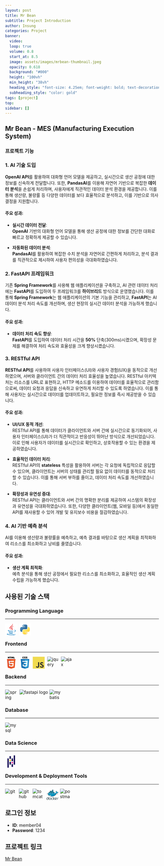 ```yaml
---
layout: post
title: Mr Bean
subtitle: Project Introduction
author: Insung
categories: Project
banner:
  video: 
  loop: true
  volume: 0.8
  start_at: 8.5
  image: assets/images/mrbean-thumbnail.jpeg
  opacity: 0.618
  background: "#000"
  height: "100vh"
  min_height: "38vh"
  heading_style: "font-size: 4.25em; font-weight: bold; text-decoration: underline"
  subheading_style: "color: gold"
tags: [project]
top:
sidebar: []
---
```


## Mr Bean - MES (Manufacturing Execution System)

### 프로젝트 기능

### 1. **AI 기술 도입**
**OpenAI API**를 활용하여 대화형 언어 모델을 제공하고, 실시간으로 생산 공정에 대한 정보를 신속하게 전달합니다. 또한, **PandasAI**를 이용해 자연어 기반으로 복잡한 **데이터 분석**을 손쉽게 처리하며, 사용자에게 직관적인 데이터 분석 환경을 제공합니다. 이를 통해 생산량, 불량률 등 다양한 데이터를 보다 효율적으로 분석하고, 이를 기반으로 의사 결정을 지원합니다.

#### 주요 성과:
- **실시간 데이터 전달**:  
  **OpenAI** 기반의 대화형 언어 모델을 통해 생산 공정에 대한 정보를 간단한 대화로 빠르고 정확하게 제공할 수 있습니다.

- **자동화된 데이터 분석**:  
  **PandasAI**를 활용하여 복잡한 수치 분석을 자연어로 간편하게 처리하고, 분석 결과를 직관적으로 제시하여 사용자 편의성을 극대화하였습니다.

### 2. **FastAPI 프레임워크**
기존 **Spring Framework**를 사용해 웹 애플리케이션을 구축하고, AI 관련 데이터 처리에는 **FastAPI**를 도입하여 두 프레임워크를 **하이브리드** 방식으로 운영했습니다. 이를 통해 **Spring Framework**는 웹 애플리케이션의 기본 기능을 관리하고, **FastAPI**는 AI 데이터 분석 처리 속도를 개선하며, 생산 현장의 실시간 데이터 분석을 가능하게 했습니다.

#### 주요 성과:
- **데이터 처리 속도 향상**:  
  **FastAPI**를 도입하여 데이터 처리 시간을 **50%** 단축(300ms)시켰으며, 확장성 문제를 해결하여 처리 속도와 효율성을 크게 향상시켰습니다.

### 3. **RESTful API**

**RESTful API**를 사용하여 사용자 인터페이스(UI)와 사용자 경험(UX)을 동적으로 개선하였으며, 서버와 클라이언트 간의 데이터 처리 효율성을 높였습니다. RESTful 아키텍처는 리소스를 URL로 표현하고, HTTP 메소드를 이용하여 데이터를 효율적으로 관리함으로써, 데이터 요청과 응답을 신속하고 유연하게 처리할 수 있도록 하였습니다. 이를 통해 사용자는 실시간으로 데이터를 업데이트하고, 필요한 정보를 즉시 제공받을 수 있습니다.

#### 주요 성과:
- **UI/UX 동적 개선**:  
  RESTful API를 통해 데이터가 클라이언트와 서버 간에 실시간으로 동기화되어, 사용자 인터페이스(UI)가 더 직관적이고 반응성이 뛰어난 방식으로 개선되었습니다. 이로 인해 사용자가 데이터를 실시간으로 확인하고, 상호작용할 수 있는 환경을 제공하였습니다.

- **효율적인 데이터 처리**:  
  RESTful API의 **stateless** 특성을 활용하여 서버는 각 요청에 독립적으로 응답할 수 있으며, 클라이언트는 서버의 상태를 관리할 필요 없이 데이터를 동적으로 처리할 수 있습니다. 이를 통해 서버 부하를 줄이고, 데이터 처리 속도를 개선하였습니다.

- **확장성과 유연성 증대**:  
  RESTful API는 클라이언트와 서버 간의 명확한 분리를 제공하여 시스템의 확장성과 유연성을 극대화하였습니다. 또한, 다양한 클라이언트(웹, 모바일 등)에서 동일한 API를 재사용할 수 있어 개발 및 유지보수 비용을 절감하였습니다.

### 4. **AI 기반 예측 분석**
AI를 이용해 생산량과 불량률을 예측하고, 예측 결과를 바탕으로 생산 계획을 최적화하여 리소스를 최소화하고 낭비를 줄였습니다.

#### 주요 성과:
- **생산 계획 최적화**:  
  예측 분석을 통해 생산 공정에서 필요한 리소스를 최소화하고, 효율적인 생산 계획 수립을 가능하게 했습니다.


## 사용된 기술 스택

### Programming Language

---
<a href="https://www.java.com" target="_blank" rel="noreferrer">
  <img style="float:left; margin-right:5px;" src="https://raw.githubusercontent.com/devicons/devicon/master/icons/java/java-original.svg" alt="java" width="40" height="40"/>
</a>
<a href="https://www.python.org" target="_blank" rel="noreferrer">
    <img style="float:left; margin-right:5px;" src="https://raw.githubusercontent.com/devicons/devicon/master/icons/python/python-original.svg" alt="python" width="40" height="40"/>
</a><br><br>

### Frontend

---
<a href="https://www.w3.org/html/" target="_blank" rel="noreferrer"> 
  <img style="float:left; margin-right:5px;" src="https://raw.githubusercontent.com/devicons/devicon/master/icons/html5/html5-original-wordmark.svg" alt="html5" width="40" height="40"/>
</a>
<a href="https://www.w3schools.com/css/" target="_blank" rel="noreferrer"> 
  <img style="float:left; margin-right:5px;" src="https://raw.githubusercontent.com/devicons/devicon/master/icons/css3/css3-original-wordmark.svg" alt="css3" width="40" height="40"/>
</a> 
<a href="https://developer.mozilla.org/en-US/docs/Web/JavaScript" target="_blank" rel="noreferrer"> 
  <img style="float:left; margin-right:8px;" src="https://raw.githubusercontent.com/devicons/devicon/master/icons/javascript/javascript-original.svg" alt="javascript" width="40" height="40"/>
</a>
<a href="https://jquery.com/" target="_blank" rel="noreferrer">
  <img style="float:left; margin-right:5px;" src="https://img1.daumcdn.net/thumb/R1280x0/?scode=mtistory2&amp;fname=https%3A%2F%2Fblog.kakaocdn.net%2Fdn%2FF0Hil%2FbtsDqQe9Gh9%2FgEqI1NbhRoCPSWh4v4Vprk%2Fimg.png" alt="jquery" width="40" height="40"/>
</a>
<a href="https://www.w3schools.com/xml/ajax_intro.asp" target="_blank" rel="noreferrer">
  <img style="float:left; margin-right:5px;" src="https://img1.daumcdn.net/thumb/R1280x0/?scode=mtistory2&amp;fname=https%3A%2F%2Fblog.kakaocdn.net%2Fdn%2Fd0BpMb%2FbtsDxNgClLV%2FHWQNqIZDFIFVhaiEGk3o1k%2Fimg.png" alt="ajax" width="40" height="40"/>
</a><br><br>

### Backend

---
<a href="https://spring.io/" target="_blank" rel="noreferrer"> 
  <img style="float:left; margin-right:7px;" src="https://www.vectorlogo.zone/logos/springio/springio-icon.svg" alt="spring" width="40" height="40"/>
</a>
<a href="https://fastapi.tiangolo.com/" target="_blank" rel="noreferrer"> 
    <img style="float:left; margin-right:5px;" src="https://cdn.jsdelivr.net/gh/devicons/devicon/icons/fastapi/fastapi-original.svg" height="40" alt="fastapi logo"/>
</a>
<a href="https://blog.mybatis.org" target="_blank" rel="noreferrer">
  <img style="float:left; margin-right:5px;" src="https://img1.daumcdn.net/thumb/R1280x0/?scode=mtistory2&amp;fname=https%3A%2F%2Fblog.kakaocdn.net%2Fdn%2FdeIusJ%2FbtsDrFc1hLD%2FYkTAFHVyXRKm9GiTlvSwzk%2Fimg.png" alt="mybatis" width="40" height="40">
</a><br><br>

### Database

---
<a href="https://www.mysql.com/" target="_blank" rel="noreferrer">
  <img style="float:left; margin-right:5px;" src="https://img1.daumcdn.net/thumb/R1280x0/?scode=mtistory2&amp;fname=https%3A%2F%2Fblog.kakaocdn.net%2Fdn%2FmMHpU%2FbtsDxLXpqlY%2FIUikfxyNVo3YXbl2K5QndK%2Fimg.png" alt="mysql" width="40" height="40"/>
</a><br><br>

### Data Science

--- 

<a href="https://pandas.pydata.org/" target="_blank" rel="noreferrer">
    <img style="float:left; margin-right:5px;" src="https://raw.githubusercontent.com/devicons/devicon/2ae2a900d2f041da66e950e4d48052658d850630/icons/pandas/pandas-original.svg" alt="pandas" width="40" height="40"/>
</a><br><br>

### Development & Deployment Tools

---

<a href="https://git-scm.com/" target="_blank" rel="noreferrer"> 
  <img style="float:left; margin-right:5px;" src="https://www.vectorlogo.zone/logos/git-scm/git-scm-icon.svg" alt="git" width="40" height="40"/>
</a> 
<a href="https://github.com/" target="_blank" rel="noreferrer">
  <img style="float:left; margin-right:5px;" src="https://img1.daumcdn.net/thumb/R1280x0/?scode=mtistory2&amp;fname=https%3A%2F%2Fblog.kakaocdn.net%2Fdn%2FbxixOB%2FbtsDrkG3rTF%2Fd7wMGaUhBtJ7srWtBuGaxk%2Fimg.png" alt="github" width="40" height="40"/>
</a>
<a href="https://tomcat.apache.org/" target="_blank" rel="noreferrer">
  <img style="float:left; margin-right:5px;" src="https://img1.daumcdn.net/thumb/R1280x0/?scode=mtistory2&amp;fname=https%3A%2F%2Fblog.kakaocdn.net%2Fdn%2FrbPBh%2FbtsDqnqHRBc%2FKsGY3yKAJS4EAIWm5gjMik%2Fimg.png" alt="tomcat" width="40" height="40"/>
</a>
<a href="https://www.docker.com/" target="_blank" rel="noreferrer">
  <img style="float:left; margin-right:5px;" src="https://raw.githubusercontent.com/devicons/devicon/master/icons/docker/docker-original-wordmark.svg" alt="docker" width="40" height="40"/>
</a>
<a href="https://postman.com" target="_blank" rel="noreferrer"> 
  <img style="float:left; margin-right:5px;" src="https://www.vectorlogo.zone/logos/getpostman/getpostman-icon.svg" alt="postman" width="40" height="40"/>
</a>
<br><br>

## 로그인 정보

- **ID**: member04
- **Password**: 1234

## 프로젝트 링크
<a href="http://c7d2408t2p2.itwillbs.com" target="_blank" rel="noreferrer">Mr Bean</a>